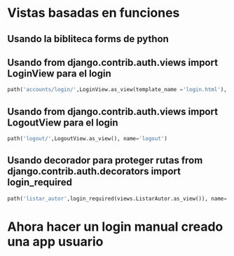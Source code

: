 # Vistas basadas en funciones
## Usando la bibliteca forms de python 
## Usando from django.contrib.auth.views import LoginView para el login
```python
path('accounts/login/',LoginView.as_view(template_name ='login.html'), name='login'),
```
## Usando from django.contrib.auth.views import LogoutView para el login
```python
path('logout/',LogoutView.as_view(), name='logout')
```
## Usando decorador para proteger rutas from django.contrib.auth.decorators import login_required
```python
path('listar_autor',login_required(views.ListarAutor.as_view()), name='listar_autor'),
```
# Ahora hacer un login manual creado una app usuario

